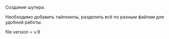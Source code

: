 Создание шутера.

Необходимо добавить тайпхинты, разделить всё по разным файлам для удобной работы.

file version = v.9
